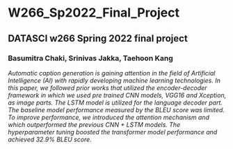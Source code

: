 # W266_Sp2022_Final_Project

## DATASCI w266 Spring 2022 final project

### Basumitra Chaki, Srinivas Jakka, Taehoon Kang

*Automatic caption generation is gaining attention in the field of Artificial Intelligence (AI) with rapidly developing machine learning technologies. In this paper, we followed prior works that utilized the encoder-decoder framework in which we used pre trained CNN models, VGG16 and Xception, as image parts. The LSTM model is utilized for the language decoder part. The baseline model performance measured by the BLEU score was limited. To improve performance, we introduced the attention mechanism and which outperformed the previous CNN + LSTM models. The hyperparameter tuning boosted the transformer model performance and achieved 32.9% BLEU score.*